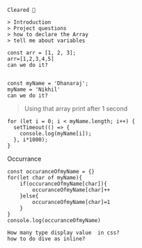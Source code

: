 ```
Cleared 🤩
```
```
> Introduction
> Project questions
> how to declare the Array
> tell me about variables
```

```
const arr = [1, 2, 3];
arr=[1,2,3,4,5]
can we do it?


const myName = 'Dhanaraj';
myName = 'Nikhil'
can we do it?
```

> Using that array print after 1 second

```
for (let i = 0; i < myName.length; i++) {
  setTimeout(() => {
    console.log(myName[i]);
  }, i*1000);
}
```

Occurrance

```
const occuranceOfmyName = {}
for(let char of myName){
    if(occuranceOfmyName[char]){
        occuranceOfmyName[char]++
    }else{
        occuranceOfmyName[char]=1
    }
}
console.log(occuranceOfmyName)
```
```
How many type display value  in css?
how to do dive as inline?
```
